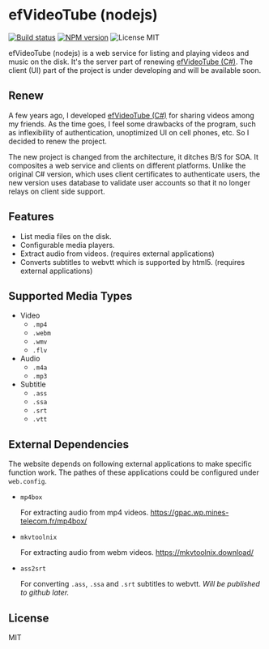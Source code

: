 # efVideoTube (nodejs)

[![Build status][travis-image]][travis-url]
[![NPM version][npm-image]][npm-url]
![License MIT](https://img.shields.io/badge/license-MIT-blue.svg)

efVideoTube (nodejs) is a web service for listing and playing videos and music on the disk.
It's the server part of renewing [efVideoTube (C#)](https://github.com/ef-tools/efVideoTube-cs).
The client (UI) part of the project is under developing and will be available soon.


## Renew

A few years ago, I developed [efVideoTube (C#)](https://github.com/ef-tools/efVideoTube-cs) for sharing videos among my friends.
As the time goes, I feel some drawbacks of the program, such as inflexibility of authentication, unoptimized UI on cell phones, etc.
So I decided to renew the project.

The new project is changed from the architecture, it ditches B/S for SOA.
It composites a web service and clients on different platforms.
Unlike the original C# version, which uses client certificates to authenticate users, the new version uses database to validate user accounts so that it no longer relays on client side support.


## Features

- List media files on the disk.
- Configurable media players.
- Extract audio from videos. (requires external applications)
- Converts subtitles to webvtt which is supported by html5. (requires external applications)


## Supported Media Types

- Video
  - `.mp4`
  - `.webm`
  - `.wmv`
  - `.flv`
- Audio
  - `.m4a`
  - `.mp3`
- Subtitle
  - `.ass`
  - `.ssa`
  - `.srt`
  - `.vtt`


## External Dependencies

The website depends on following external applications to make specific function work.
The pathes of these applications could be configured under `web.config`.

- `mp4box`

    For extracting audio from mp4 videos.
    https://gpac.wp.mines-telecom.fr/mp4box/

- `mkvtoolnix`

    For extracting audio from webm videos.
    https://mkvtoolnix.download/

- `ass2srt`

    For converting `.ass`, `.ssa` and `.srt` subtitles to webvtt.
    *Will be published to github later.*


## License

MIT


[travis-image]: https://img.shields.io/travis/ef-tools/efVideoTube-js.svg?style=flat-square
[travis-url]: https://travis-ci.org/ef-tools/efVideoTube-js
[npm-image]: https://img.shields.io/npm/v/ef-video-tube.svg?style=flat-square
[npm-url]: https://npmjs.org/package/ef-video-tube
